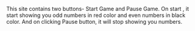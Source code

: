 This site contains two buttons- Start Game and Pause Game. 
On start , it start showing you odd numbers in red color and even numbers in black color. 
And on clicking Pause button, it will stop showing you numbers.




